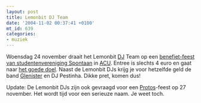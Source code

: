 ```yaml
---
layout: post
title: Lemonbit DJ Team
date: '2004-11-02 00:37:41 +0100'
mt_id: 639
categories:
- muziek
---
```

Woensdag 24 november draait het Lemonbit <a href="http://www.pimrupert.nl/">D</a><a href="http://www.breun.nl/">J</a> Team op een <a href="http://spontaan.mine.nu/spontaan/index.php?page=7">benefiet-feest van studentenvereniging Spontaan</a> in <a href="http://www.acu.nl/">ACU</a>. Entree is slechts 4 euro en gaat naar <a href="http://www.sunchildnederland.nl/">het goede doel</a>. Naast de Lemonbit DJs krijg je voor hetzelfde geld de band <a href="http://www.ongekendtalent.nl/clubs/clubstek/clubstek.asp?clubid=8852">Glenister</a> en DJ Pestinha. Dikke pret, komen dus!

Update: De Lemonbit DJs zijn ook gevraagd voor een <a href="http://www.protos.studver.uu.nl/">Protos</a>-feest op 27 november. Het wordt tijd voor een serieuze naam. Je weet toch.
